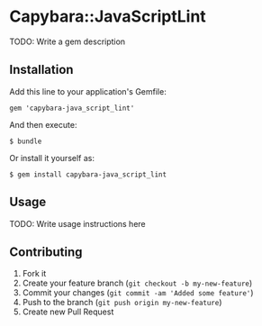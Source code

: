 # Capybara::JavaScriptLint

TODO: Write a gem description

## Installation

Add this line to your application's Gemfile:

    gem 'capybara-java_script_lint'

And then execute:

    $ bundle

Or install it yourself as:

    $ gem install capybara-java_script_lint

## Usage

TODO: Write usage instructions here

## Contributing

1. Fork it
2. Create your feature branch (`git checkout -b my-new-feature`)
3. Commit your changes (`git commit -am 'Added some feature'`)
4. Push to the branch (`git push origin my-new-feature`)
5. Create new Pull Request
